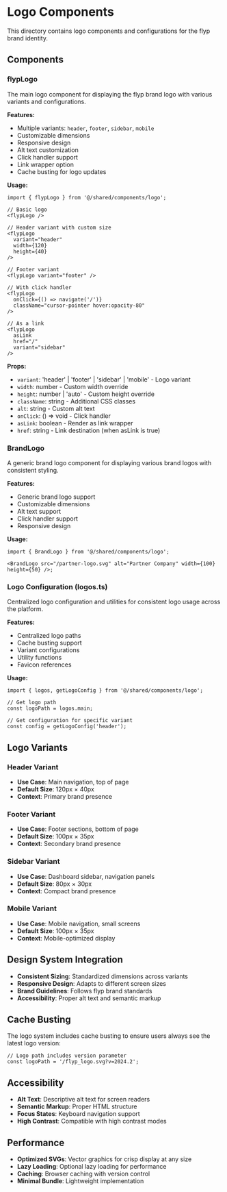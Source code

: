 # Logo Components

This directory contains logo components and configurations for the flyp brand identity.

## Components

### flypLogo

The main logo component for displaying the flyp brand logo with various variants and configurations.

**Features:**

- Multiple variants: `header`, `footer`, `sidebar`, `mobile`
- Customizable dimensions
- Responsive design
- Alt text customization
- Click handler support
- Link wrapper option
- Cache busting for logo updates

**Usage:**

```tsx
import { flypLogo } from '@/shared/components/logo';

// Basic logo
<flypLogo />

// Header variant with custom size
<flypLogo
  variant="header"
  width={120}
  height={40}
/>

// Footer variant
<flypLogo variant="footer" />

// With click handler
<flypLogo
  onClick={() => navigate('/')}
  className="cursor-pointer hover:opacity-80"
/>

// As a link
<flypLogo
  asLink
  href="/"
  variant="sidebar"
/>
```

**Props:**

- `variant`: 'header' | 'footer' | 'sidebar' | 'mobile' - Logo variant
- `width`: number - Custom width override
- `height`: number | 'auto' - Custom height override
- `className`: string - Additional CSS classes
- `alt`: string - Custom alt text
- `onClick`: () => void - Click handler
- `asLink`: boolean - Render as link wrapper
- `href`: string - Link destination (when asLink is true)

### BrandLogo

A generic brand logo component for displaying various brand logos with consistent styling.

**Features:**

- Generic brand logo support
- Customizable dimensions
- Alt text support
- Click handler support
- Responsive design

**Usage:**

```tsx
import { BrandLogo } from '@/shared/components/logo';

<BrandLogo src="/partner-logo.svg" alt="Partner Company" width={100} height={50} />;
```

### Logo Configuration (logos.ts)

Centralized logo configuration and utilities for consistent logo usage across the platform.

**Features:**

- Centralized logo paths
- Cache busting support
- Variant configurations
- Utility functions
- Favicon references

**Usage:**

```tsx
import { logos, getLogoConfig } from '@/shared/components/logo';

// Get logo path
const logoPath = logos.main;

// Get configuration for specific variant
const config = getLogoConfig('header');
```

## Logo Variants

### Header Variant

- **Use Case**: Main navigation, top of page
- **Default Size**: 120px × 40px
- **Context**: Primary brand presence

### Footer Variant

- **Use Case**: Footer sections, bottom of page
- **Default Size**: 100px × 35px
- **Context**: Secondary brand presence

### Sidebar Variant

- **Use Case**: Dashboard sidebar, navigation panels
- **Default Size**: 80px × 30px
- **Context**: Compact brand presence

### Mobile Variant

- **Use Case**: Mobile navigation, small screens
- **Default Size**: 100px × 35px
- **Context**: Mobile-optimized display

## Design System Integration

- **Consistent Sizing**: Standardized dimensions across variants
- **Responsive Design**: Adapts to different screen sizes
- **Brand Guidelines**: Follows flyp brand standards
- **Accessibility**: Proper alt text and semantic markup

## Cache Busting

The logo system includes cache busting to ensure users always see the latest logo version:

```tsx
// Logo path includes version parameter
const logoPath = '/flyp_logo.svg?v=2024.2';
```

## Accessibility

- **Alt Text**: Descriptive alt text for screen readers
- **Semantic Markup**: Proper HTML structure
- **Focus States**: Keyboard navigation support
- **High Contrast**: Compatible with high contrast modes

## Performance

- **Optimized SVGs**: Vector graphics for crisp display at any size
- **Lazy Loading**: Optional lazy loading for performance
- **Caching**: Browser caching with version control
- **Minimal Bundle**: Lightweight implementation
